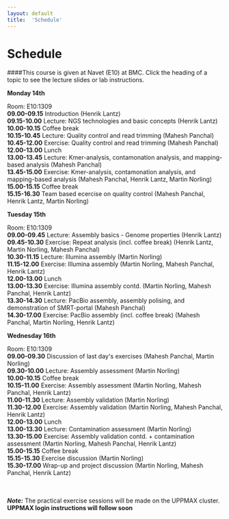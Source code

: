 ```yaml
---
layout: default
title:  'Schedule'
---
```


# Schedule

####This course is given at Navet (E10) at BMC. Click the heading of a topic to see the lecture slides or lab instructions.

**Monday 14th** 

Room: E10:1309  
**09.00-09.15** Introduction (Henrik Lantz)  
**09.15-10.00** Lecture: NGS technologies and basic concepts (Henrik Lantz)  
**10.00-10.15** Coffee break  
**10.15-10.45** Lecture: Quality control and read trimming (Mahesh Panchal)  
**10.45-12.00** Exercise: Quality control and read trimming (Mahesh Panchal)  
**12.00-13.00** Lunch  
**13.00-13.45** Lecture: Kmer-analysis, contamonation analysis, and mapping-based analysis (Mahesh Panchal)  
**13.45-15.00** Exercise: Kmer-analysis, contamonation analysis, and mapping-based analysis (Mahesh Panchal, Henrik Lantz, Martin Norling)  
**15.00-15.15** Coffee break  
**15.15-16.30** Team based ecercise on quality control (Mahesh Panchal, Henrik Lantz, Martin Norling)  

**Tuesday 15th** 

Room: E10:1309  
**09.00-09.45** Lecture: Assembly basics - Genome properties (Henrik Lantz)  
**09.45-10.30** Exercise: Repeat analysis (incl. coffee break) (Henrik Lantz, Martin Norling, Mahesh Panchal)  
**10.30-11.15** Lecture: Illumina assembly (Martin Norling)  
**11.15-12.00** Exercise: Illumina assembly (Martin Norling, Mahesh Panchal, Henrik Lantz)  
**12.00-13.00** Lunch  
**13.00-13.30** Exercise: Illumina assembly contd. (Martin Norling, Mahesh Panchal, Henrik Lantz)  
**13.30-14.30** Lecture: PacBio assembly, assembly polising, and demonstration of SMRT-portal (Mahesh Panchal)  
**14.30-17.00** Exercise: PacBio assembly (incl. coffee break) (Mahesh Panchal, Martin Norling, Henrik Lantz)  

**Wednesday 16th**

Room: E10:1309  
**09.00-09.30** Discussion of last day's exercises (Mahesh Panchal, Martin Norling)  
**09.30-10.00** Lecture: Assembly assessment (Martin Norling)  
**10.00-10.15** Coffee break  
**10.15-11.00** Exercise: Assembly assessment (Martin Norling, Mahesh Panchal, Henrik Lantz)  
**11.00-11.30** Lecture: Assembly validation (Martin Norling)  
**11.30-12.00** Exercise: Assembly validation (Martin Norling, Mahesh Panchal, Henrik Lantz)  
**12.00-13.00** Lunch  
**13.00-13.30** Lecture: Contamination assessment (Martin Norling)  
**13.30-15.00** Exercise: Assembly validation contd. + contamination assessment (Martin Norling, Mahesh Panchal, Henrik Lantz)  
**15.00-15.15** Coffee break  
**15.15-15.30** Exercise discussion (Martin Norling)  
**15.30-17.00** Wrap-up and project discussion (Martin Norling, Mahesh Panchal, Henrik Lantz)  
<br/>
<br/>

***Note:***
The practical exercise sessions will be made on the UPPMAX cluster. **UPPMAX login instructions will follow soon**
